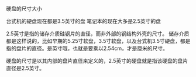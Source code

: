 硬盘的尺寸大小

台式机的硬盘现在都是3.5英寸的盘
笔记本的现在大多是2.5英寸的盘


2.5英寸是指的储存介质硅钢片的直径，而非外部的钢结构外壳的尺寸。
储存介质都是这样说的，比如早期的5.25寸软盘，3.5寸软盘，以及台式机3.5寸硬盘，都是指的盘片的直径。是英寸哦，也就是要乘以2.54cm，才是厘米的尺寸。

硬盘的尺寸是以其内部的盘片直径来定义的，2.5英寸的硬盘就是指该硬盘的盘片直径是2.5英寸。
